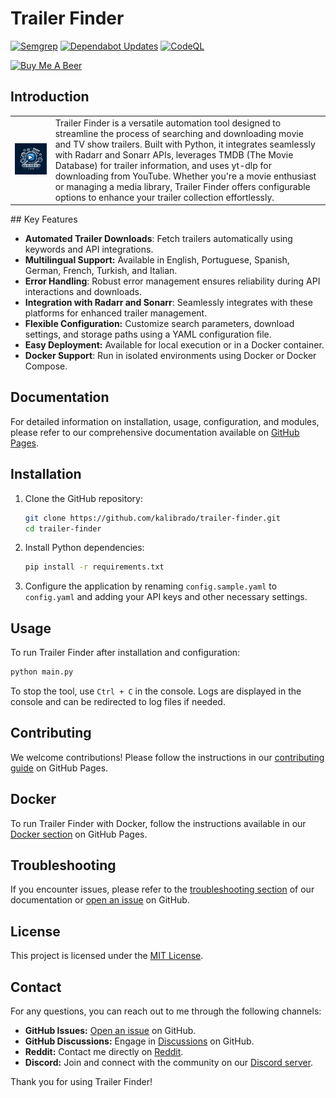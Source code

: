 # Trailer Finder

[![Semgrep](https://github.com/kalibrado/trailer-finder/actions/workflows/semgrep.yml/badge.svg)](https://github.com/kalibrado/trailer-finder/actions/workflows/semgrep.yml)
[![Dependabot Updates](https://github.com/kalibrado/trailer-finder/actions/workflows/dependabot/dependabot-updates/badge.svg)](https://github.com/kalibrado/trailer-finder/actions/workflows/dependabot/dependabot-updates)
[![CodeQL](https://github.com/kalibrado/trailer-finder/actions/workflows/github-code-scanning/codeql/badge.svg)](https://github.com/kalibrado/trailer-finder/actions/workflows/github-code-scanning/codeql)

[![Buy Me A Beer](https://www.buymeacoffee.com/assets/img/custom_images/orange_img.png)](https://www.buymeacoffee.com/leonardofod)

## Introduction

<table>
<tr>
<td><img src="docs/source/_static/logo.png" alt="Trailer Finder Logo" width="450px" /></td>
<td>Trailer Finder is a versatile automation tool designed to streamline the process of searching and downloading movie and TV show trailers. Built with Python, it integrates seamlessly with Radarr and Sonarr APIs, leverages TMDB (The Movie Database) for trailer information, and uses yt-dlp for downloading from YouTube. Whether you're a movie enthusiast or managing a media library, Trailer Finder offers configurable options to enhance your trailer collection effortlessly.</td>
</tr>
</table>
## Key Features

- **Automated Trailer Downloads**: Fetch trailers automatically using keywords and API integrations.
- **Multilingual Support:** Available in English, Portuguese, Spanish, German, French, Turkish, and Italian.
- **Error Handling**: Robust error management ensures reliability during API interactions and downloads.
- **Integration with Radarr and Sonarr**: Seamlessly integrates with these platforms for enhanced trailer management.
- **Flexible Configuration:** Customize search parameters, download settings, and storage paths using a YAML configuration file.
- **Easy Deployment:** Available for local execution or in a Docker container.
- **Docker Support**: Run in isolated environments using Docker or Docker Compose.

## Documentation

For detailed information on installation, usage, configuration, and modules, please refer to our comprehensive documentation available on [GitHub Pages](https://kalibrado.github.io/trailer-finder/).

## Installation

1. Clone the GitHub repository:
   ```bash
   git clone https://github.com/kalibrado/trailer-finder.git
   cd trailer-finder
   ```

2. Install Python dependencies:
   ```bash
   pip install -r requirements.txt
   ```

3. Configure the application by renaming `config.sample.yaml` to `config.yaml` and adding your API keys and other necessary settings.

## Usage

To run Trailer Finder after installation and configuration:

```bash
python main.py
```

To stop the tool, use `Ctrl + C` in the console. Logs are displayed in the console and can be redirected to log files if needed.

## Contributing

We welcome contributions! Please follow the instructions in our [contributing guide](https://kalibrado.github.io/trailer-finder/general/contributing.html) on GitHub Pages.

## Docker

To run Trailer Finder with Docker, follow the instructions available in our [Docker section](https://kalibrado.github.io/trailer-finder/general/docker.html) on GitHub Pages.

## Troubleshooting

If you encounter issues, please refer to the [troubleshooting section](https://kalibrado.github.io/trailer-finder/general/troubleshooting.html) of our documentation or [open an issue](https://github.com/kalibrado/trailer-finder/issues) on GitHub.

## License

This project is licensed under the [MIT License](./LICENSE).

## Contact

For any questions, you can reach out to me through the following channels:

- **GitHub Issues:** [Open an issue](https://github.com/kalibrado/trailer-finder/issues) on GitHub.
- **GitHub Discussions:** Engage in [Discussions](https://github.com/kalibrado/trailer-finder/discussions) on GitHub.
- **Reddit:** Contact me directly on [Reddit](https://www.reddit.com/u/Normal_Bike6536).
- **Discord:** Join and connect with the community on our [Discord server](https://discord.gg/kFdNCbnm).


Thank you for using Trailer Finder!
